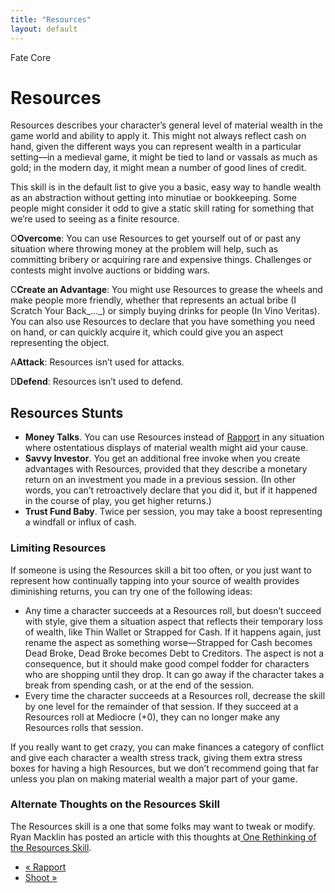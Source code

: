 ```yaml
---
title: "Resources"
layout: default
---
```

    
Fate Core

#  Resources

Resources describes your character’s general level of material wealth in the
game world and ability to apply it. This might not always reflect cash on
hand, given the different ways you can represent wealth in a particular
setting—in a medieval game, it might be tied to land or vassals as much as
gold; in the modern day, it might mean a number of good lines of credit.

This skill is in the default list to give you a basic, easy way to handle
wealth as an abstraction without getting into minutiae or bookkeeping. Some
people might consider it odd to give a static skill rating for something that
we’re used to seeing as a finite resource.

<span class="fate_font">O</span>**Overcome**: You can use Resources to get yourself
out of or past any situation where throwing money at the problem will help,
such as committing bribery or acquiring rare and expensive things. Challenges
or contests might involve auctions or bidding wars.

<span class="fate_font">C</span>**Create an Advantage**: You might use Resources
to grease the wheels and make people more friendly, whether that represents an
actual bribe (<span class="aspect">I Scratch Your Back_..._</span>) or simply buying
drinks for people (<span class="aspect">In Vino Veritas</span>). You can also use
Resources to declare that you have something you need on hand, or can quickly
acquire it, which could give you an aspect representing the object.

<span class="fate_font">A</span>**Attack**: Resources isn’t used for attacks.

<span class="fate_font">D</span>**Defend**: Resources isn’t used to defend.

## Resources Stunts

  * **Money Talks**. You can use Resources instead of [Rapport](../../fate-core/rapport) in any situation where ostentatious displays of material wealth might aid your cause.
  * **Savvy Investor**. You get an additional free invoke when you create advantages with Resources, provided that they describe a monetary return on an investment you made in a previous session. (In other words, you can’t retroactively declare that you did it, but if it happened in the course of play, you get higher returns.)
  * **Trust Fund Baby**. Twice per session, you may take a boost representing a windfall or influx of cash.

### Limiting Resources

If someone is using the Resources skill a bit too often, or you just want to
represent how continually tapping into your source of wealth provides
diminishing returns, you can try one of the following ideas:

  * Any time a character succeeds at a Resources roll, but doesn’t succeed with style, give them a situation aspect that reflects their temporary loss of wealth, like <span class="aspect">Thin Wallet</span> or <span class="aspect">Strapped for Cash</span>. If it happens again, just rename the aspect as something worse—<span class="aspect">Strapped for Cash</span> becomes <span class="aspect">Dead Broke</span>, <span class="aspect">Dead Broke</span> becomes <span class="aspect">Debt to Creditors</span>. The aspect is not a consequence, but it should make good compel fodder for characters who are shopping until they drop. It can go away if the character takes a break from spending cash, or at the end of the session.
  * Every time the character succeeds at a Resources roll, decrease the skill by one level for the remainder of that session. If they succeed at a Resources roll at Mediocre (+0), they can no longer make any Resources rolls that session.

If you really want to get crazy, you can make finances a category of conflict
and give each character a wealth stress track, giving them extra stress boxes
for having a high Resources, but we don’t recommend going that far unless you
plan on making material wealth a major part of your game.

### Alternate Thoughts on the Resources Skill

The Resources skill is a one that some folks may want to tweak or modify. Ryan
Macklin has posted an article with this thoughts at[ One Rethinking of the
Resources Skill](http://ryanmacklin.com/2014/02/one-rethinking-resources/).

  * [« Rapport](/fate-core/rapport)
  * [Shoot »](/fate-core/shoot)

